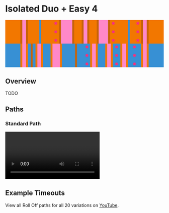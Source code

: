 # Isolated Duo + Easy 4

![Isolated Duo + Easy 4](../images/variations/isolated-duo-easy-4.jpg)

## Overview

TODO

## Paths

### Standard Path

<video controls>
  <source src="../../images/variations/isolated-duo-easy-4-standard-path.mp4" type="video/mp4">
</video>

## Example Timeouts

View all Roll Off paths for all 20 variations on [YouTube](https://www.youtube.com/playlist?list=PLG_QNSp9ZgJLWYSNl4vY26VJCZeOQHO1F).

